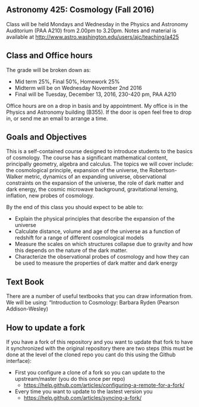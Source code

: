## Astronomy 425: Cosmology (Fall 2016)
Class will be held Mondays and Wednesday in the Physics and Astronomy Auditorium (PAA A210) from 2.00pm to 3.20pm. Notes and material is available at 
http://www.astro.washington.edu/users/ajc/teaching/a425

## Class and Office hours 

The grade will be broken down as:
- Mid term 25%, Final 50%, Homework 25%
- Midterm will be on Wednesday November 2nd 2016
- Final will be Tuesday, December 13, 2016, 230-420 pm, PAA A210

Office hours are on a drop in basis and by appointment. My office is in the Physics and Astronomy building (B355). If the door is open feel free to drop in, or send me an email to arrange a time.

## Goals and Objectives
This is a self-contained course designed to introduce students to the basics of cosmology. The course has a significant mathematical content, principally geometry, algebra and calculus. The topics we will cover include: the cosmological principle, expansion of the universe, the Robertson-Walker metric, dynamics of an expanding universe, observational constraints on the expansion of the universe, the role of dark matter and dark energy, the cosmic microwave background, gravitational lensing, inflation, new probes of cosmology.

By the end of this class you should expect to be able to:
- Explain the physical principles that describe the expansion of the universe
- Calculate distance, volume and age of the universe as a function of redshift for a range of different cosmological models
- Measure the scales on which structures collapse due to gravity and how this depends on the nature of the dark matter.
- Characterize the observational probes of cosmology and how they can be used to measure the properties of dark matter and dark energy

## Text Book
There are a number of useful textbooks that you can draw information from. We will be using: “Introduction to Cosmology: Barbara Ryden (Pearson Addison-Wesley)

## How to update a fork 
If you have a fork of this repository and you want to update that fork to have it synchronized with the original repository there are two steps (this must be done at the level of the cloned repo you cant do this using the Github interface):
- First you configure a clone of a fork so you can update to the upstream/master (you do this once per repo)
  - https://help.github.com/articles/configuring-a-remote-for-a-fork/
- Every time you want to update to the lastest version you
  - https://help.github.com/articles/syncing-a-fork/
